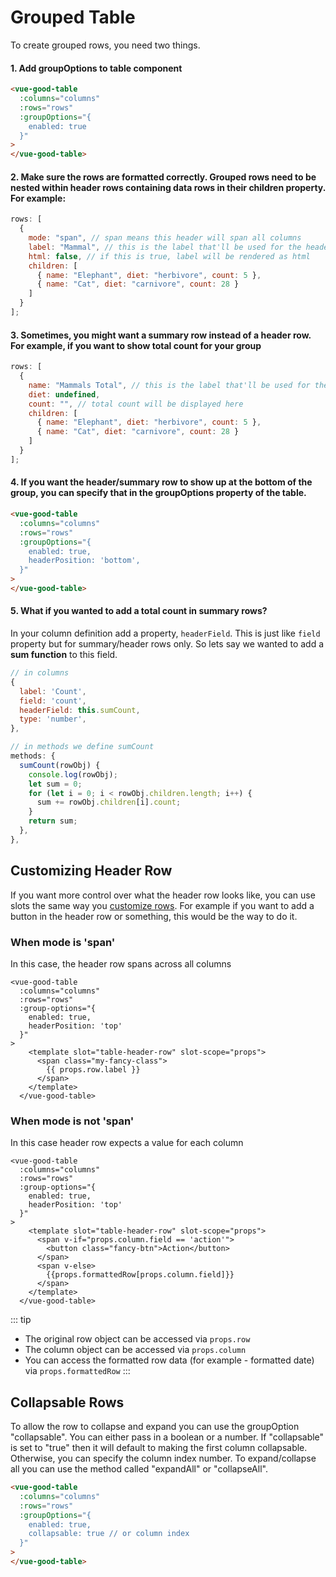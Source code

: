 # Grouped Table

To create grouped rows, you need two things.

#### 1. Add groupOptions to table component

```html
<vue-good-table
  :columns="columns"
  :rows="rows"
  :groupOptions="{
  	enabled: true
  }"
>
</vue-good-table>
```

#### 2. Make sure the rows are formatted correctly. Grouped rows need to be nested within header rows containing data rows in their children property. For example:

```js
rows: [
  {
    mode: "span", // span means this header will span all columns
    label: "Mammal", // this is the label that'll be used for the header
    html: false, // if this is true, label will be rendered as html
    children: [
      { name: "Elephant", diet: "herbivore", count: 5 },
      { name: "Cat", diet: "carnivore", count: 28 }
    ]
  }
];
```

<grouped-table :options="{enabled: true}" />

#### 3. Sometimes, you might want a summary row instead of a header row. For example, if you want to show total count for your group

```javascript
rows: [
  {
    name: "Mammals Total", // this is the label that'll be used for the header
    diet: undefined,
    count: "", // total count will be displayed here
    children: [
      { name: "Elephant", diet: "herbivore", count: 5 },
      { name: "Cat", diet: "carnivore", count: 28 }
    ]
  }
];
```

#### 4. If you want the header/summary row to show up at the bottom of the group, you can specify that in the groupOptions property of the table.

```html
<vue-good-table
  :columns="columns"
  :rows="rows"
  :groupOptions="{
  	enabled: true,
    headerPosition: 'bottom',
  }"
>
</vue-good-table>
```

<grouped-table :options="{enabled: true, headerPosition: 'bottom'}" />

#### 5. What if you wanted to add a total count in summary rows?

In your column definition add a property, `headerField`. This is just like `field` property but for summary/header rows only. So lets say we wanted to add a **sum function** to this field.

```js
// in columns
{
  label: 'Count',
  field: 'count',
  headerField: this.sumCount,
  type: 'number',
},

// in methods we define sumCount
methods: {
  sumCount(rowObj) {
    console.log(rowObj);
    let sum = 0;
    for (let i = 0; i < rowObj.children.length; i++) {
      sum += rowObj.children[i].count;
    }
    return sum;
  },
},

```

## Customizing Header Row

If you want more control over what the header row looks like, you can use slots the same way you [customize rows](/guide/advanced/#custom-row-template). For example if you want to add a button in the header row or something, this would be the way to do it.

### When mode is 'span'

In this case, the header row spans across all columns

```vue
<vue-good-table
  :columns="columns"
  :rows="rows"
  :group-options="{
    enabled: true,
    headerPosition: 'top'
  }"
>
    <template slot="table-header-row" slot-scope="props">
      <span class="my-fancy-class">
        {{ props.row.label }}
      </span>
    </template>
  </vue-good-table>
```

<grouped-custom-span :options="{enabled: true, headerPosition: 'top'}"/>

### When mode is not 'span'

In this case header row expects a value for each column

```vue
<vue-good-table
  :columns="columns"
  :rows="rows"
  :group-options="{
    enabled: true,
    headerPosition: 'top'
  }"
>
    <template slot="table-header-row" slot-scope="props">
      <span v-if="props.column.field == 'action'">
        <button class="fancy-btn">Action</button>
      </span>
      <span v-else>
        {{props.formattedRow[props.column.field]}}
      </span>
    </template>
  </vue-good-table>
```

<grouped-custom :options="{enabled: true, headerPosition: 'top'}"/>

::: tip

- The original row object can be accessed via `props.row`
- The column object can be accessed via `props.column`
- You can access the formatted row data (for example - formatted date) via `props.formattedRow`
  :::

## Collapsable Rows
To allow the row to collapse and expand you can use the groupOption "collapsable". You can either pass in a boolean or a number. 
If "collapsable" is set to "true" then it will default to making the first column collapsable. Otherwise, you can specify the column index number.
To expand/collapse all you can use the method called "expandAll" or "collapseAll".
```html
<vue-good-table
  :columns="columns"
  :rows="rows"
  :groupOptions="{
  	enabled: true,
    collapsable: true // or column index
  }"
>
</vue-good-table>
```